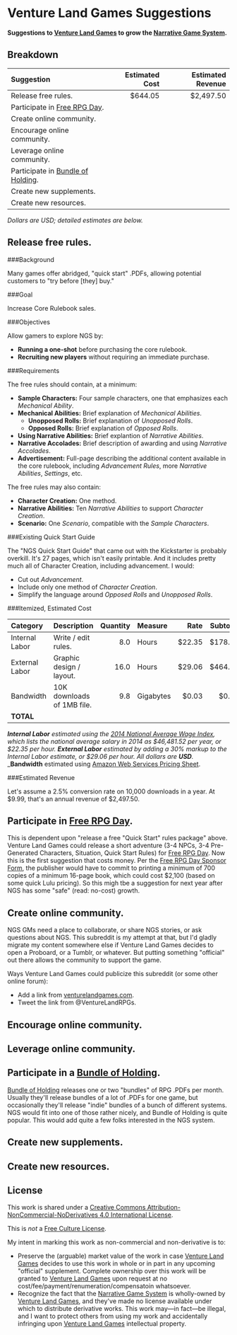 Venture Land Games Suggestions
==============================

__Suggestions to [Venture Land Games](http://www.venturelandgames.com) to grow the [Narrative Game System](http://rpg.drivethrustuff.com/product/128522/NGS-The-Narrative-Game-System).__



Breakdown
---------

|Suggestion                                                         |Estimated Cost|Estimated Revenue|
|:------------------------------------------------------------------|-------------:|----------------:|
|Release free rules.                                                |       $644.05|        $2,497.50|
|Participate in [Free RPG Day](http://www.freerpgday.com).          |              |                 |
|Create online community.                                           |              |                 |
|Encourage online community.                                        |              |                 |
|Leverage online community.                                         |              |                 |
|Participate in [Bundle of Holding](http://www.bundleofholding.com).|              |                 |
|Create new supplements.                                            |              |                 |
|Create new resources.                                              |              |                 |
_Dollars are USD; detailed estimates are below._



Release free rules.
-------------------

###Background

Many games offer abridged, "quick start" .PDFs, allowing potential customers to "try before [they] buy."

###Goal

Increase Core Rulebook sales.

###Objectives

Allow gamers to explore NGS by:

* __Running a one-shot__ before purchasing the core rulebook.
* __Recruiting new players__ without requiring an immediate purchase.

###Requirements

The free rules should contain, at a minimum:

* __Sample Characters:__ Four sample characters, one that emphasizes each _Mechanical Ability_.
* __Mechanical Abilities:__ Brief explanation of _Mechanical Abilities_.
  * __Unopposed Rolls:__ Brief explanation of _Unopposed Rolls_.
  * __Opposed Rolls:__ Brief explanation of _Opposed Rolls_.
* __Using Narrative Abilities:__ Brief explantion of _Narrative Abilities_.
* __Narrative Accolades:__ Brief description of awarding and using _Narrative Accolades_.
* __Advertisement:__ Full-page describing the additional content available in the core rulebook, including _Advancement Rules_, more _Narrative Abilities_, _Settings_, etc.

The free rules may also contain:

* __Character Creation:__ One method.
* __Narrative Abilities:__ Ten _Narrative Abilities_ to support _Character Creation_.
* __Scenario:__ One _Scenario_, compatible with the _Sample Characters_.

###Existing Quick Start Guide

The "NGS Quick Start Guide" that came out with the Kickstarter is probably overkill. It's 27 pages, which isn't easily printable. And it includes pretty much all of Character Creation, including advancement. I would:

* Cut out _Advancement_.
* Include only one method of _Character Creation_.
* Simplify the language around _Opposed Rolls_ and _Unopposed Rolls_.

###Itemized, Estimated Cost

|Category         |Description                     |Quantity|Measure     |Rate   |Subtotal  |
|:----------------|:-------------------------------|-------:|:-----------|------:|---------:|
|Internal Labor   |Write / edit rules.             |     8.0|Hours       | $22.35|   $178.80|
|External Labor   |Graphic design / layout.        |    16.0|Hours       | $29.06|   $464.96|
|Bandwidth        |10K downloads of 1MB file.      |     9.8|Gigabytes   |  $0.03|     $0.29|
|__TOTAL__        |                                |        |            |       |   
___Internal Labor__ estimated using the [2014 National Average Wage Index](https://www.ssa.gov/oact/cola/AWI.html), which lists the national average salary in 2014 as $46,481.52 per year, or $22.35 per hour._
___External Labor__ estimated by adding a 30% markup to the Internal Labor estimate, or $29.06 per hour._
_All dollars are __USD__._
___Bandwidth__ estimated using [Amazon Web Services Pricing Sheet](https://aws.amazon.com/s3/pricing/).

###Estimated Revenue

Let's assume a 2.5% conversion rate on 10,000 downloads in a year. At $9.99, that's an annual revenue of $2,497.50.



Participate in [Free RPG Day](http://www.freerpgday.com).
---------------------------------------------------------

This is dependent upon "release a free "Quick Start" rules package" above. Venture Land Games could release a short adventure (3-4 NPCs, 3-4 Pre-Generated Characters, Situation, Quick Start Rules) for [Free RPG Day](http://www.freerpgday.com). Now this is the first suggestion that costs money. Per the [Free RPG Day Sponsor Form](http://www.freerpgday.com/FreeRPGDaySponsorshipForm.pdf), the publisher would have to commit to printing a minimum of 700 copies of a minimum 16-page book, which could cost $2,100 (based on some quick Lulu pricing). So this migh tbe a suggestion for next year after NGS has some "safe" (read: no-cost) growth.



Create online community.
------------------------

NGS GMs need a place to collaborate, or share NGS stories, or ask questions about NGS. This subreddit is my attempt at that, but I'd gladly migrate my content somewhere else if Venture Land Games decides to open a Proboard, or a Tumblr, or whatever. But putting something "official" out there allows the community to support the game.

Ways Venture Land Games could publicize this subreddit (or some other online forum):

* Add a link from [venturelandgames.com](http://www.venturelandgames.com).
* Tweet the link from @VentureLandRPGs.



Encourage online community.
---------------------------



Leverage online community.
--------------------------



Participate in a [Bundle of Holding](http://www.bundleofholding.com).
---------------------------------------------------------------------

[Bundle of Holding](http://www.bundleofholding.com) releases one or two "bundles" of RPG .PDFs per month. Usually they'll release bundles of a lot of .PDFs for one game, but occasionally they'll release "indie" bundles of a bunch of different systems. NGS would fit into one of those rather nicely, and Bundle of Holding is quite popular. This would add quite a few folks interested in the NGS system.



Create new supplements.
-----------------------



Create new resources.
---------------------



License
-------

This work is shared under a [Creative Commons Attribution-NonCommercial-NoDerivatives 4.0 International License](http://creativecommons.org/licenses/by-nc-nd/4.0/).

This is _not_ a [Free Culture License](https://creativecommons.org/freeworks/).

My intent in marking this work as non-commercial and non-derivative is to:

* Preserve the (arguable) market value of the work in case [Venture Land Games](http://www.venturelandgames.com) decides to use this work in whole or in part in any upcoming "official" supplement. Complete ownership over this work will be granted to [Venture Land Games](http://www.venturelandgames.com) upon request at no cost/fee/payment/renumeration/compensatoin whatsoever.
* Recognize the fact that the [Narrative Game System](http://rpg.drivethrustuff.com/product/128522/NGS-The-Narrative-Game-System) is wholly-owned by [Venture Land Games](http://www.venturelandgames.com), and they've made no license available under which to distribute derivative works. This work may&mdash;in fact&mdash;be illegal, and I want to protect others from using my work and accidentally infringing upon [Venture Land Games](http://www.venturelandgames.com) intellectual property.
